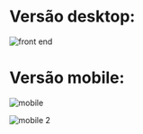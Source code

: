 <h1>Versão desktop: </h1>

![front end](https://github.com/w4rCode/a/assets/84465419/69fe352c-8395-4dad-bdef-2bd7197ec6c9)

<h1>Versão mobile: </h1>

![mobile](https://github.com/w4rCode/Curso-Front-end-LP/assets/84465419/a530c0df-60ef-4403-a5ff-0c68d4911937)

![mobile 2](https://github.com/w4rCode/Curso-Front-end-LP/assets/84465419/4bd4591b-9a14-45af-b896-3e221e819988)
